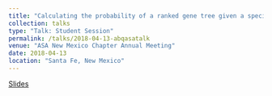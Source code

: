 ```yaml
---
title: "Calculating the probability of a ranked gene tree given a species tree under the multispecies coalescent model"
collection: talks
type: "Talk: Student Session"
permalink: /talks/2018-04-13-abqasatalk
venue: "ASA New Mexico Chapter Annual Meeting"
date: 2018-04-13
location: "Santa Fe, New Mexico"
---
```


[Slides](http://anastasiiakim.github.io/files/asachapter_talk.pdf)
